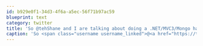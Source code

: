 ```yaml
---
id: b929e0f1-34d3-4f6a-a5ec-56f71b97ac59
blueprint: text
category: twitter
title: 'So @tehShane and I are talking about doing a .NET/MVC3/Mongo hacknight. Anyone else out there interested? @KeithMacIntyre'
caption: 'So <span class="username username_linked">@<a href="https://twitter.com/tehShane" title="Shane Lawrence">tehShane</a></span> and I are talking about doing a .NET/MVC3/Mongo hacknight. Anyone else out there interested? <span class="username username_linked">@<a href="https://twitter.com/KeithMacIntyre" title="Keith MacIntyre, Libertarian">KeithMacIntyre</a></span>'
---
```

